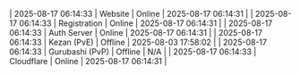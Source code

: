 | 2025-08-17 06:14:33 | Website | Online | 2025-08-17 06:14:31 |
| 2025-08-17 06:14:33 | Registration | Online | 2025-08-17 06:14:31 |
| 2025-08-17 06:14:33 | Auth Server | Online | 2025-08-17 06:14:31 |
| 2025-08-17 06:14:33 | Kezan (PvE) | Offline | 2025-08-03 17:58:02 |
| 2025-08-17 06:14:33 | Gurubashi (PvP) | Offline | N/A |
| 2025-08-17 06:14:33 | Cloudflare | Online | 2025-08-17 06:14:31 |

